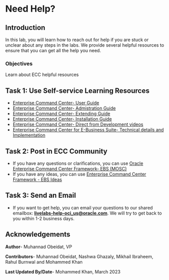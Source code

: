 # Need Help?

## Introduction
In this lab, you will learn how to reach out for help if you are stuck or unclear about any steps in the labs. We provide several helpful resources to ensure that you can get all the help you need.

### Objectives
Learn about ECC helpful resources

  

## Task 1: Use Self-service Learning Resources

* [Enterprise Command Center- User Guide](https://docs.oracle.com/cd/E26401_01/doc.122/e22956/T27641T671922.htm)
* [Enterprise Command Center- Admistration Guide](https://docs.oracle.com/cd/E26401_01/doc.122/f34732/toc.htm)
* [Enterprise Command Center- Extending Guide](https://docs.oracle.com/cd/E26401_01/doc.122/f21671/T673609T673618.htm)
* [Enterprise Command Center- Installation Guide](https://support.oracle.com/epmos/faces/DocumentDisplay?_afrLoop=264801675930013&id=2495053.1&_afrWindowMode=0&_adf.ctrl-state=1c6rxqpyoj_102)
* [Enterprise Command Center- Direct from Development videos](https://learn.oracle.com/ols/course/ebs-enterprise-command-centers-direct-from-development/50662/60350)
* [Enterprise Command Center for E-Business Suite- Technical details and Implementation](https://mylearn.oracle.com/ou/component/-/117416)

## Task 2: Post in ECC Community

* If you have any questions or clarifications, you can use [Oracle Enterprise Command Center Framework- EBS (MOSC)](https://community.oracle.com/mosc/categories/oracle-enterprise-command-center-ebs-mosc)
* If you have any ideas, you can use [Enterprise Command Center Framework - EBS Ideas](https://community.oracle.com/mosc/categories/oracle-enterprise-command-center-ebs-mosc-ideas)


## Task 3: Send an Email

* If you want to get help, you can  email your questions to our shared emailbox: **livelabs-help-oci_us@oracle.com**. We will try to get back to you within 1-2 business days.



## Acknowledgements

**Author**- Muhannad Obeidat, VP

**Contributors**-  Muhannad Obeidat, Nashwa Ghazaly, Mikhail Ibraheem, Rahul Burnwal and Mohammed Khan

**Last Updated By/Date**- Mohammed Khan, March 2023

